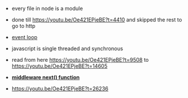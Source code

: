 - every file in node is a module

- done till https://youtu.be/Oe421EPjeBE?t=4410 and skipped the rest to go to http
- [event loop](https://nodejs.org/en/docs/guides/event-loop-timers-and-nexttick/)
- javascript is single threaded and synchronous
- read from here https://youtu.be/Oe421EPjeBE?t=9508 to https://youtu.be/Oe421EPjeBE?t=14605
- **[middleware next() function](https://expressjs.com/en/guide/writing-middleware.html)**
- https://youtu.be/Oe421EPjeBE?t=26236